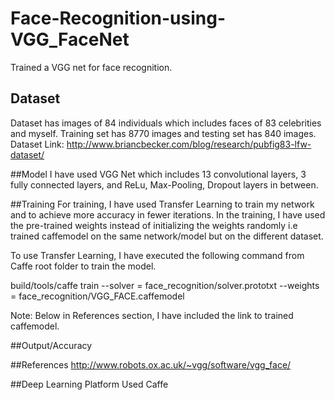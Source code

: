 # Face-Recognition-using-VGG_FaceNet
Trained a VGG net for face recognition.

## Dataset
Dataset has images of 84 individuals which includes faces of 83 celebrities and myself. Training set has 8770 images and testing set has 840 images. 
Dataset Link: http://www.briancbecker.com/blog/research/pubfig83-lfw-dataset/

##Model
I have used VGG Net which includes 13 convolutional layers, 3 fully connected layers, and ReLu, Max-Pooling, Dropout layers in between. 

##Training
For training, I have used Transfer Learning to train my network and to achieve more accuracy in fewer iterations. In the training, 
I have used the pre-trained weights instead of initializing the weights randomly i.e trained caffemodel on the same network/model but on the different dataset.
 
To use Transfer Learning, I have executed the following command from Caffe root folder to train the model.

build/tools/caffe train --solver = face_recognition/solver.prototxt --weights = face_recognition/VGG_FACE.caffemodel

Note: Below in References section, I have included the link to trained caffemodel.

##Output/Accuracy



##References
http://www.robots.ox.ac.uk/~vgg/software/vgg_face/

##Deep Learning Platform Used
Caffe
